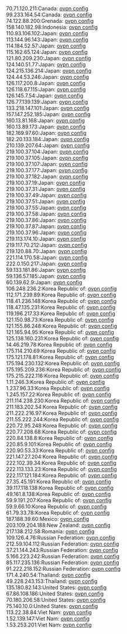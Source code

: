 70.71.120.211:Canada: [ovpn config](vpn/70_71_120_211.ovpn)  
99.233.164.54:Canada: [ovpn config](vpn/99_233_164_54.ovpn)  
74.122.88.200:Grenada: [ovpn config](vpn/74_122_88_200.ovpn)  
158.140.182.98:Indonesia: [ovpn config](vpn/158_140_182_98.ovpn)  
110.93.106.102:Japan: [ovpn config](vpn/110_93_106_102.ovpn)  
113.144.96.143:Japan: [ovpn config](vpn/113_144_96_143.ovpn)  
114.184.52.57:Japan: [ovpn config](vpn/114_184_52_57.ovpn)  
115.162.65.124:Japan: [ovpn config](vpn/115_162_65_124.ovpn)  
121.80.209.230:Japan: [ovpn config](vpn/121_80_209_230.ovpn)  
124.140.51.77:Japan: [ovpn config](vpn/124_140_51_77.ovpn)  
124.215.136.214:Japan: [ovpn config](vpn/124_215_136_214.ovpn)  
124.44.53.246:Japan: [ovpn config](vpn/124_44_53_246.ovpn)  
126.117.200.8:Japan: [ovpn config](vpn/126_117_200_8.ovpn)  
126.118.67.115:Japan: [ovpn config](vpn/126_118_67_115.ovpn)  
126.145.7.54:Japan: [ovpn config](vpn/126_145_7_54.ovpn)  
126.77.139.139:Japan: [ovpn config](vpn/126_77_139_139.ovpn)  
133.218.147.101:Japan: [ovpn config](vpn/133_218_147_101.ovpn)  
157.147.252.185:Japan: [ovpn config](vpn/157_147_252_185.ovpn)  
160.13.81.168:Japan: [ovpn config](vpn/160_13_81_168.ovpn)  
160.13.89.173:Japan: [ovpn config](vpn/160_13_89_173.ovpn)  
182.169.97.60:Japan: [ovpn config](vpn/182_169_97_60.ovpn)  
182.20.133.184:Japan: [ovpn config](vpn/182_20_133_184.ovpn)  
210.139.207.64:Japan: [ovpn config](vpn/210_139_207_64.ovpn)  
219.100.37.104:Japan: [ovpn config](vpn/219_100_37_104.ovpn)  
219.100.37.105:Japan: [ovpn config](vpn/219_100_37_105.ovpn)  
219.100.37.107:Japan: [ovpn config](vpn/219_100_37_107.ovpn)  
219.100.37.177:Japan: [ovpn config](vpn/219_100_37_177.ovpn)  
219.100.37.182:Japan: [ovpn config](vpn/219_100_37_182.ovpn)  
219.100.37.19:Japan: [ovpn config](vpn/219_100_37_19.ovpn)  
219.100.37.31:Japan: [ovpn config](vpn/219_100_37_31.ovpn)  
219.100.37.49:Japan: [ovpn config](vpn/219_100_37_49.ovpn)  
219.100.37.51:Japan: [ovpn config](vpn/219_100_37_51.ovpn)  
219.100.37.55:Japan: [ovpn config](vpn/219_100_37_55.ovpn)  
219.100.37.58:Japan: [ovpn config](vpn/219_100_37_58.ovpn)  
219.100.37.86:Japan: [ovpn config](vpn/219_100_37_86.ovpn)  
219.100.37.87:Japan: [ovpn config](vpn/219_100_37_87.ovpn)  
219.100.37.96:Japan: [ovpn config](vpn/219_100_37_96.ovpn)  
219.113.174.10:Japan: [ovpn config](vpn/219_113_174_10.ovpn)  
219.117.70.212:Japan: [ovpn config](vpn/219_117_70_212.ovpn)  
219.120.88.70:Japan: [ovpn config](vpn/219_120_88_70.ovpn)  
221.114.170.58:Japan: [ovpn config](vpn/221_114_170_58.ovpn)  
222.0.150.217:Japan: [ovpn config](vpn/222_0_150_217.ovpn)  
59.133.181.86:Japan: [ovpn config](vpn/59_133_181_86.ovpn)  
59.136.57.185:Japan: [ovpn config](vpn/59_136_57_185.ovpn)  
60.139.62.9:Japan: [ovpn config](vpn/60_139_62_9.ovpn)  
106.248.236.2:Korea Republic of: [ovpn config](vpn/106_248_236_2.ovpn)  
112.171.239.89:Korea Republic of: [ovpn config](vpn/112_171_239_89.ovpn)  
118.41.236.148:Korea Republic of: [ovpn config](vpn/118_41_236_148.ovpn)  
118.47.135.231:Korea Republic of: [ovpn config](vpn/118_47_135_231.ovpn)  
119.196.217.33:Korea Republic of: [ovpn config](vpn/119_196_217_33.ovpn)  
121.150.98.73:Korea Republic of: [ovpn config](vpn/121_150_98_73.ovpn)  
121.155.86.248:Korea Republic of: [ovpn config](vpn/121_155_86_248.ovpn)  
121.165.94.95:Korea Republic of: [ovpn config](vpn/121_165_94_95.ovpn)  
125.138.160.231:Korea Republic of: [ovpn config](vpn/125_138_160_231.ovpn)  
14.46.219.78:Korea Republic of: [ovpn config](vpn/14_46_219_78.ovpn)  
175.114.210.69:Korea Republic of: [ovpn config](vpn/175_114_210_69.ovpn)  
175.121.178.81:Korea Republic of: [ovpn config](vpn/175_121_178_81.ovpn)  
175.194.230.132:Korea Republic of: [ovpn config](vpn/175_194_230_132.ovpn)  
175.195.209.236:Korea Republic of: [ovpn config](vpn/175_195_209_236.ovpn)  
175.215.222.116:Korea Republic of: [ovpn config](vpn/175_215_222_116.ovpn)  
1.11.246.3:Korea Republic of: [ovpn config](vpn/1_11_246_3.ovpn)  
1.237.96.33:Korea Republic of: [ovpn config](vpn/1_237_96_33.ovpn)  
1.245.157.22:Korea Republic of: [ovpn config](vpn/1_245_157_22.ovpn)  
211.114.238.230:Korea Republic of: [ovpn config](vpn/211_114_238_230.ovpn)  
211.183.202.54:Korea Republic of: [ovpn config](vpn/211_183_202_54.ovpn)  
211.222.216.97:Korea Republic of: [ovpn config](vpn/211_222_216_97.ovpn)  
211.55.222.244:Korea Republic of: [ovpn config](vpn/211_55_222_244.ovpn)  
220.72.95.248:Korea Republic of: [ovpn config](vpn/220_72_95_248.ovpn)  
220.77.208.68:Korea Republic of: [ovpn config](vpn/220_77_208_68.ovpn)  
220.84.138.8:Korea Republic of: [ovpn config](vpn/220_84_138_8.ovpn)  
220.85.9.101:Korea Republic of: [ovpn config](vpn/220_85_9_101.ovpn)  
220.90.53.33:Korea Republic of: [ovpn config](vpn/220_90_53_33.ovpn)  
221.147.27.204:Korea Republic of: [ovpn config](vpn/221_147_27_204.ovpn)  
222.102.39.34:Korea Republic of: [ovpn config](vpn/222_102_39_34.ovpn)  
222.113.133.23:Korea Republic of: [ovpn config](vpn/222_113_133_23.ovpn)  
222.117.121.184:Korea Republic of: [ovpn config](vpn/222_117_121_184.ovpn)  
27.35.45.191:Korea Republic of: [ovpn config](vpn/27_35_45_191.ovpn)  
39.117.118.138:Korea Republic of: [ovpn config](vpn/39_117_118_138.ovpn)  
49.161.8.138:Korea Republic of: [ovpn config](vpn/49_161_8_138.ovpn)  
59.9.191.207:Korea Republic of: [ovpn config](vpn/59_9_191_207.ovpn)  
59.9.66.10:Korea Republic of: [ovpn config](vpn/59_9_66_10.ovpn)  
61.79.33.78:Korea Republic of: [ovpn config](vpn/61_79_33_78.ovpn)  
187.188.39.60:Mexico: [ovpn config](vpn/187_188_39_60.ovpn)  
203.109.204.188:New Zealand: [ovpn config](vpn/203_109_204_188.ovpn)  
217.138.212.58:Romania: [ovpn config](vpn/217_138_212_58.ovpn)  
109.126.4.76:Russian Federation: [ovpn config](vpn/109_126_4_76.ovpn)  
212.59.104.112:Russian Federation: [ovpn config](vpn/212_59_104_112.ovpn)  
37.21.144.243:Russian Federation: [ovpn config](vpn/37_21_144_243.ovpn)  
5.166.223.242:Russian Federation: [ovpn config](vpn/5_166_223_242.ovpn)  
85.117.235.136:Russian Federation: [ovpn config](vpn/85_117_235_136.ovpn)  
91.222.218.152:Russian Federation: [ovpn config](vpn/91_222_218_152.ovpn)  
171.4.240.54:Thailand: [ovpn config](vpn/171_4_240_54.ovpn)  
49.228.243.153:Thailand: [ovpn config](vpn/49_228_243_153.ovpn)  
135.180.82.143:United States: [ovpn config](vpn/135_180_82_143.ovpn)  
67.86.108.186:United States: [ovpn config](vpn/67_86_108_186.ovpn)  
70.180.206.58:United States: [ovpn config](vpn/70_180_206_58.ovpn)  
75.140.10.0:United States: [ovpn config](vpn/75_140_10_0.ovpn)  
113.22.38.84:Viet Nam: [ovpn config](vpn/113_22_38_84.ovpn)  
1.52.139.147:Viet Nam: [ovpn config](vpn/1_52_139_147.ovpn)  
1.53.253.201:Viet Nam: [ovpn config](vpn/1_53_253_201.ovpn)  
